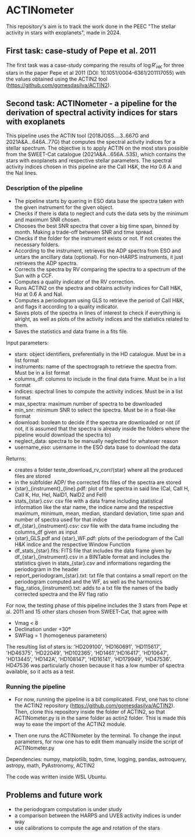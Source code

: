 # ACTINometer

This repository's aim is to track the work done in the PEEC "The stellar activity in stars with exoplanets", made in 2024.

## First task: case-study of Pepe et al. 2011

The first task was a case-study comparing the results of $\log R'_{HK}$ for three stars in the paper Pepe et al 2011 (DOI: 10.1051/0004-6361/201117055) with the values obtained using the ACTIN2 tool (https://github.com/gomesdasilva/ACTIN2).

## Second task: ACTINometer - a pipeline for the derivation of spectral activity indices for stars with exoplanets

This pipeline uses the ACTIN tool (2018JOSS....3..667G and 2021A&A...646A..77G) that computes the spectral activity indices for a stellar spectrum. The objective is to apply ACTIN on the most stars possible from the SWEET-Cat catalogue (2021A&A...656A..53S), which contains the stars with exoplanets and respective stellar parameters. The spectral activity indices chosen in this pipeline are the CaII H&K, the H$\alpha$ 0.6 A and the NaI lines.

### Description of the pipeline

- The pipeline starts by quering in ESO data base the spectra taken with the given instrument for the given object.
- Checks if there is data to neglect and cuts the data sets by the minimum and maximum SNR chosen.
- Chooses the best SNR spectra that cover a big time span, binned by month. Making a trade-off between SNR and time spread.
- Checks if the folder for the instrument exists or not. If not creates the necessary folders.
- According to the instrument, retrieves the ADP spectra from ESO and untars the ancillary data (optional). For non-HARPS instruments, it just retrieves the ADP spectra.
- Corrects the spectra by RV comparing the spectra to a spectrum of the Sun with a CCF.
- Computes a quality indicator of the RV correction.
- Runs ACTIN2 on the spectra and obtains activity indices for CaII H&K, H$\alpha$ at 0.6 A and NaI.
- Computes a periodogram using GLS to retrieve the period of CaII H&K, and flags it according to a quality indicator.
- Saves plots of the spectra in lines of interest to check if everything is alright, as well as plots of the activity indices and the statistics related to them.
- Saves the statistics and data frame in a fits file.

Input parameters:
- stars: object identifiers, preferentially in the HD catalogue. Must be in a list format
- instruments: name of the spectrograph to retrieve the spectra from. Must be in a list format
- columns_df: columns to include in the final data frame. Must be in a list format
- indices: spectral lines to compute the activity indices. Must be in a list format
- max_spectra: maximum number of spectra to be downloaded
- min_snr: minimum SNR to select the spectra. Must be in a float-like format
- download: boolean to decide if the spectra are downloaded or not (if not, it is assumed that the spectra is already inside the folders where 
the pipeline would download the spectra to)
- neglect_data: spectra to be manually neglected for whatever reason
- username_eso: username in the ESO data base to download the data

Returns:
- creates a folder teste_download_rv_corr/{star} where all the produced files are stored
- in the subfolder ADP/ the corrected fits files of the spectra are stored
- {star}\_{instrument}\_{line}.pdf: plot of the spectra in said line (CaI, CaII H, CaII K, H$\alpha$, HeI, NaID1, NaID2 and FeII)
- stats_{star}.csv: csv file with a data frame including statistical information like the star name, the indice name and the respective maximum, minimum, mean, median, 
standard deviation, time span and number of spectra used for that indice
- df\_{star}\_{instrument}.csv: csv file with the data frame including the columns_df given as input
- {star}_GLS.pdf and {star}_WF.pdf: plots of the periodogram of the CaII H&K indice and the respective Window Function
- df\_stats\_{star}.fits: FITS file that includes the data frame given by df\_{star}\_{instrument}.csv in a BINTable format and includes the statistics given in stats_{star}.csv
and informations regarding the periodogram in the header
- report_periodogram_{star}.txt: txt file that contains a small report on the periodogram computed and the WF, as well as the harmonics
- flag_ratios_{instrument}.txt: adds to a txt file the names of the badly corrected spectra and the RV flag ratio

For now, the testing phase of this pipeline includes the 3 stars from Pepe et al. 2011 and 15 other stars chosen from SWEET-Cat, that agree with
- Vmag < 8
- Declination under +30º
- SWFlag = 1 (homogeneus parameters)

The resulting list of stars is:  'HD209100', 'HD160691', 'HD115617', 'HD46375', 'HD22049', 'HD102365', 'HD1461','HD16417', 'HD10647', 'HD13445', 'HD142A', 'HD108147', 'HD16141', 'HD179949', 'HD47536'.
HD47536 was particularly chosen because it has a low number of spectra available, so it acts as a test.

### Running the pipeline

- For now, running the pipeline is a bit complicated. First, one has to clone the ACTIN2 repository (https://github.com/gomesdasilva/ACTIN2). Then, clone this repository inside the folder of ACTIN2, so that ACTINometer.py is in the same folder as actin2 folder. This is made this way to ease the import of the ACTIN2 module.

- Then one runs the ACTINometer by the terminal. To change the input parameters, for now one has to edit them manually inside the script of ACTINometer.py

Dependencies: numpy, matplotlib, tqdm, time, logging, pandas, astroquery, astropy, math, PyAstronomy, ACTIN2

The code was written inside WSL Ubuntu.

## Problems and future work

- the periodogram computation is under study
- a comparison between the HARPS and UVES activity indices is under way
- use calibrations to compute the age and rotation of the stars
